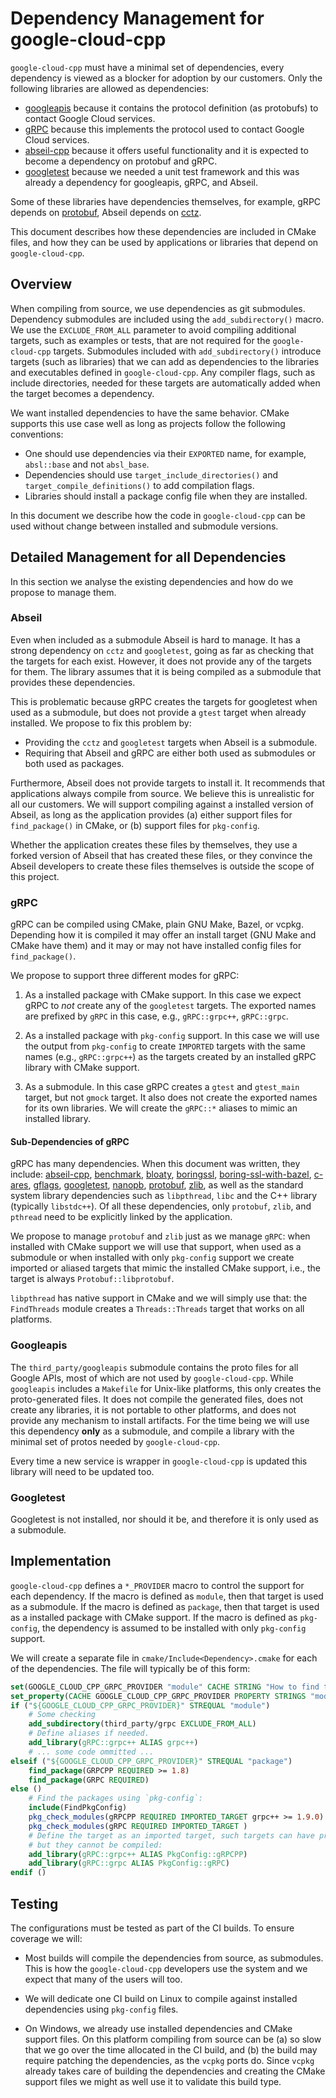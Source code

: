 # Dependency Management for google-cloud-cpp

`google-cloud-cpp` must have a minimal set of dependencies, every dependency is
viewed as a blocker for adoption by our customers.  Only the following
libraries are allowed as dependencies:

* [googleapis](https://github.com/google/googleapis) because it contains the
protocol definition (as protobufs) to contact Google Cloud services.
* [gRPC](https://grpc.io) because this implements the protocol used to contact
Google Cloud services.
* [abseil-cpp](https://abseil.io) because it offers useful functionality and it
is expected to become a dependency on protobuf and gRPC.
* [googletest](https://github.com/google/googletest) because we needed a unit
test framework and this was already a dependency for googleapis, gRPC, and
Abseil.

Some of these libraries have dependencies themselves, for example, gRPC depends
on [protobuf](https://developers.google.com/protocol-buffers/), Abseil depends
on [cctz](https://github.com/google/cctz).

This document describes how these dependencies are included in CMake files,
and how they can be used by applications or libraries that depend on
`google-cloud-cpp`.

## Overview

When compiling from source, we use dependencies as git submodules. Dependency
submodules are included using the `add_subdirectory()` macro.  We use the
`EXCLUDE_FROM_ALL` parameter to avoid compiling additional targets, such as
examples or tests, that are not required for the `google-cloud-cpp` targets.
Submodules included with `add_subdirectory()` introduce targets (such as
libraries) that we can add as dependencies to the libraries and executables
defined in `google-cloud-cpp`. Any compiler flags, such as include directories,
needed for these targets are automatically added when the target becomes a
dependency.

We want installed dependencies to have the same behavior. CMake supports this
use case well as long as projects follow the following conventions:

* One should use dependencies via their `EXPORTED` name, for example,
`absl::base` and not `absl_base`.
* Dependencies should use `target_include_directories()`
and `target_compile_definitions()` to add compilation flags.
* Libraries should install a package config file when they are installed.

In this document we describe how the code in `google-cloud-cpp` can be used
without change between installed and submodule versions.

## Detailed Management for all Dependencies

In this section we analyse the existing dependencies and how do we propose to
manage them.

### Abseil

Even when included as a submodule Abseil is hard to manage.  It has a strong
dependency on `cctz` and `googletest`, going as far as checking that the targets
for each exist.  However, it does not provide any of the targets for them. The
library assumes that it is being compiled as a submodule that provides these
dependencies.

This is problematic because gRPC creates the targets for googletest when used as
a submodule, but does not provide a `gtest` target when already installed.
We propose to fix this problem by:
 
* Providing the `cctz` and `googletest` targets when Abseil is a submodule.
* Requiring that Abseil and gRPC are either both used as submodules or both
used as packages.

Furthermore, Abseil does not provide targets to install it. It recommends
that applications always compile from source. We believe this is unrealistic
for all our customers. We will support compiling against a installed version
of Abseil, as long as the application provides (a) either support files for
`find_package()` in CMake, or (b) support files for `pkg-config`.

Whether the application creates these files by themselves, they use a forked
version of Abseil that has created these files, or they convince the Abseil
developers to create these files themselves is outside the scope of this
project.

### gRPC

gRPC can be compiled using CMake, plain GNU Make, Bazel, or vcpkg.  Depending
how it is compiled it may offer an install target (GNU Make and CMake have
them) and it may or may not have installed config files for `find_package()`.

We propose to support three different modes for gRPC:

1. As a installed package with CMake support.  In this case we expect gRPC to
*not* create any of the `googletest` targets.  The exported names are prefixed
by `gRPC` in this case, e.g., `gRPC::grpc++`, `gRPC::grpc`.

1. As a installed package with `pkg-config` support.  In this case we will
use the output from `pkg-config` to create `IMPORTED` targets with the same
names (e.g., `gRPC::grpc++`) as the targets created by an installed gRPC library
with CMake support.

1. As a submodule.  In this case gRPC creates a `gtest` and `gtest_main` target,
but not `gmock` target.  It also does not create the exported names for its
own libraries.  We will create the `gRPC::*` aliases to mimic an installed
library.

#### Sub-Dependencies of gRPC

gRPC has many dependencies.  When this document was written, they include:
[abseil-cpp](https://abseil.io),
[benchmark](https://github.com/google/benchmark),
[bloaty](https://github.com/google/bloaty), 
[boringssl](https://github.com/google/boringssl),
[boring-ssl-with-bazel](https://github.com/google/boringssl/tree/master-with-bazel),
[c-ares](https://github.com/c-ares/c-ares),
[gflags](https://github.com/gflags/gflags),
[googletest](https://github.com/google/googletest),
[nanopb](https://github.com/nanopb/nanopb),
[protobuf](https://developers.google.com/protocol-buffers/),
[zlib](https://www.zlib.net/), as well as the standard system library
dependencies such as `libpthread`, `libc` and the C++ library (typically
`libstdc++`). Of all these dependencies, only `protobuf`, `zlib`, and `pthread`
need to be explicitly linked by the application.

We propose to manage `protobuf` and `zlib` just as we manage `gRPC`: when
installed with CMake support we will use that support, when used as a submodule
or when installed with only `pkg-config` support we create imported or aliased
targets that mimic the installed CMake support, i.e., the target is always
`Protobuf::libprotobuf`.

`libpthread` has native support in CMake and we will simply use that: the
`FindThreads` module creates a `Threads::Threads` target that works on all
platforms.

### Googleapis

The `third_party/googleapis` submodule contains the proto files for all Google
APIs, most of which are not used by `google-cloud-cpp`.  While `googleapis`
includes a `Makefile` for Unix-like platforms, this only creates the
proto-generated files.  It does not compile the generated files, does not create
any libraries, it is not portable to other platforms, and does not provide any
mechanism to install artifacts.  For the time being we will use this dependency
**only** as a submodule, and compile  a library with the minimal set of protos
needed by `google-cloud-cpp`.

Every time a new service is wrapper in `google-cloud-cpp` is updated this
library will need to be updated too.

### Googletest

Googletest is not installed, nor should it be, and therefore it is only used
as a submodule.

## Implementation

`google-cloud-cpp` defines a `*_PROVIDER` macro to control the support for each
dependency. If the macro is defined as `module`, then that target is used as
a submodule. If the macro is defined as `package`, then that target is used as
a installed package with CMake support. If the macro is defined as `pkg-config`,
the dependency is assumed to be installed with only `pkg-config` support.

We will create a separate file in `cmake/Include<Dependency>.cmake` for each of
the dependencies. The file will typically be of this form:

```cmake
set(GOOGLE_CLOUD_CPP_GRPC_PROVIDER "module" CACHE STRING "How to find the gRPC library")
set_property(CACHE GOOGLE_CLOUD_CPP_GRPC_PROVIDER PROPERTY STRINGS "module" "package" "pkg-config")
if ("${GOOGLE_CLOUD_CPP_GRPC_PROVIDER}" STREQUAL "module")
    # Some checking
    add_subdirectory(third_party/grpc EXCLUDE_FROM_ALL)
    # Define aliases if needed.
    add_library(gRPC::grpc++ ALIAS grpc++)
    # ... some code ommitted ...
elseif ("${GOOGLE_CLOUD_CPP_GRPC_PROVIDER}" STREQUAL "package")
    find_package(GRPCPP REQUIRED >= 1.8)
    find_package(GRPC REQUIRED)
else ()
    # Find the packages using `pkg-config`:
    include(FindPkgConfig)
    pkg_check_modules(gRPCPP REQUIRED IMPORTED_TARGET grpc++ >= 1.9.0)
    pkg_check_modules(gRPC REQUIRED IMPORTED_TARGET )
    # Define the target as an imported target, such targets can have properties
    # but they cannot be compiled:
    add_library(gRPC::grpc++ ALIAS PkgConfig::gRPCPP)
    add_library(gRPC::grpc ALIAS PkgConfig::gRPC)
endif ()
```

## Testing

The configurations must be tested as part of the CI builds. To ensure coverage
we will:

* Most builds will compile the dependencies from source, as submodules. This is
how the `google-cloud-cpp` developers use the system and we expect that many of
the users will too.

* We will dedicate one CI build on Linux to compile against installed
dependencies using `pkg-config` files.

* On Windows, we already use installed dependencies and CMake support files. On
this platform compiling from source can be (a) so slow that we go over the 
time allocated in the CI build, and (b) the build may require patching the
dependencies, as the `vcpkg` ports do.  Since `vcpkg` already takes care of
building the dependencies and creating the CMake support files we might as well
use it to validate this build type.
